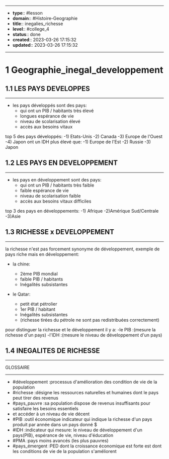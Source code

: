 

---
- **type**:: #lesson
- **domain**:: #Histoire-Geographie
- **title**:: inegalies_richesse
- **level**:: #college_4
- **status**:: done
- **created**:: 2023-03-26 17:15:32
- **updated**:: 2023-03-26 17:15:32
---

# 1	Geographie_inegal_developpement

## 1.1	LES PAYS DEVELOPPES
---


- les pays développés sont des pays:
	- qui ont un PIB / habitants très élevé
	- longues espérance de vie 
	- niveau de scolarisation élevé
	- accès aux besoins vitaux

 top 5 des pays développés:
   -1) Etats-Unis
   -2) Canada
   -3) Europe de l'Ouest
   -4) Japon
ont un IDH plus élevé que:
   -1) Europe de l'Est
   -2) Russie
   -3) Japon

## 1.2	LES PAYS EN DEVELOPPEMENT
---


- les pays en développement sont des pays:
	- qui ont un PIB / habitants très faible
	- faible espérance de vie
	- niveau de scolarisation faible
	- accès aux besoins vitaux difficiles 

top 3 des pays en développements:
   -1) Afrique
   -2)Amérique Sud/Centrale
   -3)Asie

## 1.3	RICHESSE x DEVELOPPEMENT
---

la richesse n'est pas forcement synonyme de développement,
exemple de pays riche mais en développement:

- la chine:
	- 2ème PIB mondial
	- faible PIB / habitants
	- Inégalités subsistantes

- le Qatar:
	- petit état pétrolier
	- 1er PIB / habitant
	- Inégalités subsistantes
	- (richesse tirées du pétrole ne sont pas redistribuées correctement)

pour distinguer la richesse et le développement il y a: 
   -le PIB :(mesure la richesse d'un pays)
   -l'IDH :(mesure le niveau de développement d'un pays)

## 1.4	INEGALITES DE RICHESSE
---


GLOSSAIRE
___

- #développement :processus d'amélioration des condition de vie de la population
- #richesse :désigne les ressources naturelles et humaines dont le pays peut tirer des revenus
- #pays_pauvre :sa population dispose de revenus insuffisants pour satisfaire les besoins essentiels 
- et accéder à un niveau de vie décent
- #PIB :outil économique indicateur qui indique la richesse d'un pays produit par année dans un pays donné $
- #IDH :indicateur qui mesure: le niveau de développement d'un pays(PIB), espérance de vie, niveau d'éducation
- #PMA :pays moins avancés (les plus pauvres)
- #pays_émergent :PED dont la croissance économique est forte est dont les conditions de vie de la population s'améliorent


